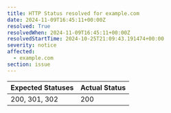 ```yaml
---
title: HTTP Status resolved for example.com
date: 2024-11-09T16:45:11+00:00Z
resolved: True
resolvedWhen: 2024-11-09T16:45:11+00:00Z
resolvedStartTime: 2024-10-25T21:09:43.191474+00:00
severity: notice
affected:
  - example.com
section: issue
---
```


| Expected Statuses | Actual Status  |
|-------------------|----------------|
| 200, 301, 302 | 200 |
